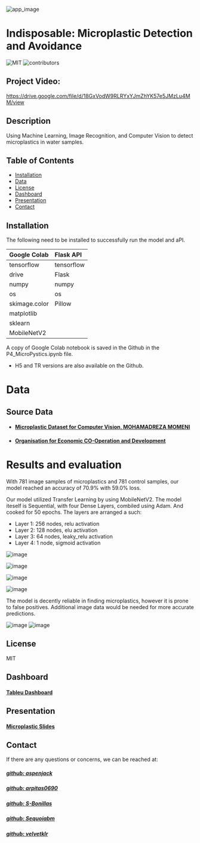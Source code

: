 ![app_image](https://www.tetratech.com/wp-content/uploads/2023/10/Evaluating-the-Risk-of-Microplastics-in-Coastal-Waters-One-Water.jpg)

# Indisposable: Microplastic Detection and Avoidance
![MIT](https://img.shields.io/badge/License-MIT-C7F9CC)
![contributors](https://img.shields.io/badge/Contributors-5-38A3A5)

## Project Video:
https://drive.google.com/file/d/18GxVodW9RLRYxYJmZhYK57e5JMzLu4MM/view

## Description
 Using Machine Learning, Image Recognition, and Computer Vision to detect microplastics in water samples.


 ## Table of Contents
- [Installation](#installation)
- [Data](#data)
- [License](#license)
- [Dashboard](#dashboard)
- [Presentation](#presentation)
- [Contact](#contact)


## Installation
The following need to be installed to successfully run the model and aPI.  

|Google Colab | Flask API|
| :-----------|:---------|
| tensorflow  |tensorflow|
| drive       | Flask    |
| numpy       | numpy    |
| os          | os       |
|skimage.color| Pillow   |
| matplotlib  |          |
| sklearn     |          |
| MobileNetV2 |          |

A copy of Google Colab notebook is saved in the Github in the P4_MicroPystics.ipynb file. 
- H5 and TR versions are also available on the Github.

# Data

## Source Data
- #### [Microplastic Dataset for Computer Vision, MOHAMADREZA MOMENI](https://www.kaggle.com/datasets/imtkaggleteam/microplastic-dataset-for-computer-vision)
- #### [Organisation for Economic CO-Operation and Development](https://stats.oecd.org/viewhtml.aspx?datasetcode=PLASTIC_WASTE_5&lang=en)

# Results and evaluation
With 781 image samples of microplastics and 781 control samples, our model reached an accuracy of 70.9% with 59.0% loss.

Our model utilized Transfer Learning by using MobileNetV2.  The model iteself is Sequential, with four Dense Layers, combiled using Adam. And cooked for 50 epochs.  The layers are arranged a such:
* Layer 1: 256 nodes, relu activation
* Layer 2: 128 nodes, elu activation
* Layer 3: 64 nodes, leaky_relu activation
* Layer 4: 1 node, sigmoid activation

![image](https://github.com/S-Bonillas/P4_Indispensible_ML_for_Microplastics/assets/137961214/ac5aa13a-3489-405c-acdc-cf960f4e3be1)

![image](https://github.com/S-Bonillas/P4_Indispensible_ML_for_Microplastics/assets/137961214/e1ec5bd1-ae92-4284-a023-bc4f846e0a7c)

![image](https://github.com/S-Bonillas/P4_Indispensible_ML_for_Microplastics/assets/137961214/3008ef38-4c1c-412b-a4bd-e4fb4e0be80e)

![image](https://github.com/S-Bonillas/P4_Indispensible_ML_for_Microplastics/assets/137961214/968221cb-cdb9-4d6b-9f7b-c2ebf7665bf9)

The model is decently reliable in finding microplastics, however it is prone to false positives.  Additional image data would be needed for more accurate predictions. 

![image](https://github.com/S-Bonillas/P4_Indispensible_ML_for_Microplastics/assets/137961214/513c759b-f789-4370-80e9-1a9e2360a545)
![image](https://github.com/S-Bonillas/P4_Indispensible_ML_for_Microplastics/assets/137961214/c49e2556-f7bf-4253-8aea-2b4f2e48b2a0)


## License
MIT

## Dashboard
#### [Tableu Dashboard](https://public.tableau.com/app/profile/aspen.jack/viz/GlobalPlasticPollution2000-2019/FatesbyLocation)

## Presentation
#### [Microplastic Slides](https://docs.google.com/presentation/d/1sRxoyioXgtXuvYpZf2QyY2WqkmBYswgg-BXrIF9GpOc/edit#slide=id.gf1b017c262_0_97)

## Contact
If there are any questions or concerns, we can be reached at:
##### [github: aspenjack](https://github.com/aspenjack)
##### [github: arpitas0690](https://github.com/arpitas0690)
##### [github: S-Bonillas](https://github.com/S-Bonillas)
##### [github: Sequoiabm](https://github.com/Sequoiabm)
##### [github: velvetklr](https://github.com/velvetklr)



